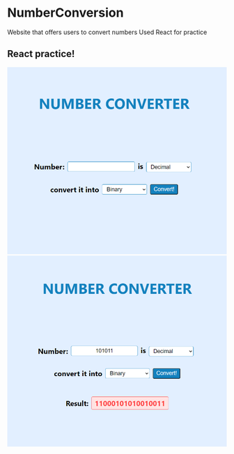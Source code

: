 # NumberConversion
Website that offers users to convert numbers
Used React for practice

## React practice!
![website](img1.png)
![website](img2.png)
